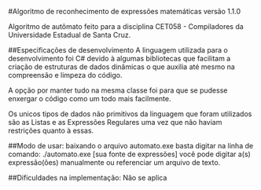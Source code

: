 #Algoritmo de reconhecimento de expressões matemáticas versão 1.1.0

Algoritmo de autômato feito para a disciplina CET058 - Compiladores da Universidade Estadual de Santa Cruz.

##Especificações de desenvolvimento
A linguagem utilizada para o desenvolvimento foi C# devido à algumas bibliotecas que facilitam a criação de estruturas de dados dinâmicas 
o que auxilia até mesmo na compreensão e limpeza do código.

A opção por manter tudo na mesma classe foi para que se pudesse enxergar o código como um todo mais facilmente.

Os unicos tipos de dados não primitivos da linguagem que foram utilizados são as Listas e as Expressões Regulares uma vez que
não haviam restrições quanto à essas.

##Modo de usar:
baixando o arquivo automato.exe basta digitar na linha de comando:
./automato.exe [sua fonte de expressões]
você pode digitar a(s) expressão(ões) manualmente ou referenciar um arquivo de texto.

##Dificuldades na implementação:
Não se aplica